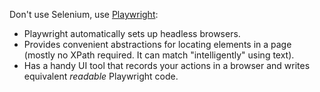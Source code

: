 Don't use Selenium, use [Playwright](https://playwright.dev/python/):

* Playwright automatically sets up headless browsers.
* Provides convenient abstractions for locating elements in a page (mostly no XPath required. It can match "intelligently" using text).
* Has a handy UI tool that records your actions in a browser and writes equivalent *readable* Playwright code.
